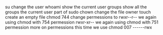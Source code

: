 su change the user
whoami show the current user
groups show all the groups the current user part of
sudo chown change the file owner
touch create an empty file
chmod 744 change permessions to rwxr--r--
we again using chmod with 754 permession rwxr-xr--
we again using chmod with 751 permession
more on permessions this time we use chmod 007 ------rwx
